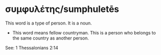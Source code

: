 # συμφυλέτης/sumphuletēs
This word is a type of person. It is a noun. 

* This word means fellow countryman. This is a person who belongs to the same country as another person. 

See: 1 Thessalonians 2:14
